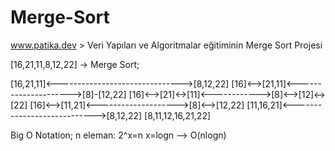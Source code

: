 # Merge-Sort
www.patika.dev > Veri Yapıları ve Algoritmalar eğitiminin Merge Sort Projesi

[16,21,11,8,12,22] -> Merge Sort;

[16,21,11]<------------------------------->[8,12,22]
[16]<-->[21,11]<--------------------->[8]-[12,22]
[16]<-->[21]<->[11]<------------>[8]<-->[12]<->[22]
[16]<-->[11,21]<-------------------->[8]<-->[12,22]
[11,16,21]<---------------------------->[8,12,22]
                [8,11,12,16,21,22]
                
                
Big O Notation;
n eleman:
2^x=n
x=logn
--> O(nlogn)

                
